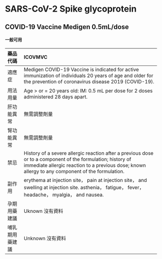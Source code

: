 # SARS-CoV-2 Spike glycoprotein

## COVID-19 Vaccine Medigen 0.5mL/dose

#### 一般可用

| 藥品代碼       | ICOVMVC                                                                                                                                                                                                         |
|:---------------|:----------------------------------------------------------------------------------------------------------------------------------------------------------------------------------------------------------------|
| 適應症         | Medigen COVID-19 Vaccine is indicated for active immunization of individuals 20 years of age and older for the prevention of coronavirus disease 2019 (COVID-19).                                               |
| 用法用量       | Age > or = 20 years old: IM: 0.5 mL per dose for 2 doses administered 28 days apart.                                                                                                                            |
| 肝功能異常     | 無需調整劑量                                                                                                                                                                                                    |
| 腎功能異常     | 無需調整劑量                                                                                                                                                                                                    |
| 禁忌           | History of a severe allergic reaction after a previous dose or to a component of the formulation; history of immediate allergic reaction to a previous dose; known allergy to any component of the formulation. |
| 副作用         | erythema at injection site， pain at injection site， and swelling at injection site. asthenia， fatigue， fever， headache， myalgia， and nausea.                                                             |
| 孕期用藥建議   | Uknown 沒有資料                                                                                                                                                                                                 |
| 哺乳期用藥建議 | Unknown 沒有資料                                                                                                                                                                                                |

